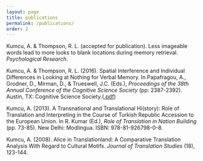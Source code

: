 ```yaml
---
layout: page
title: publications
permalink: /publications/
order: 2
---
```


<p>Kumcu, A. & Thompson, R. L. (accepted for publication). Less imageable words lead to more looks to blank locations during memory retrieval. <i>Psychological Research</i>.</p>
<p>Kumcu, A. & Thompson, R. L. (2016). Spatial Interference and Individual Differences in Looking at Nothing for Verbal Memory. In Papafragou, A., Grodner, D., Mirman, D., & Trueswell, J.C. (Eds.), <i>Proceedings of the 38th Annual Conference of the Cognitive Science Society</i> (pp: 2387-2392). Austin, TX: Cognitive Science Society.(<a href="alperkumcu.github.io/Effect of Speech Rate and Overlapping on Multimodal Language Processing.pdf" target="_blank">.pdf</a>)</font></p>
<p>Kumcu, A. (2013). A Transnational and Translational Hi(story): Role of Translation and Interpreting in the Course of Turkish Republic Accession to the European Union. In R. Kumar (Ed.), <i>Role of Translation in Nation Building</i> (pp. 73-85). New Delhi: Modlingua. ISBN: 978-81-926798-0-8.</p>
<p>Kumcu, A. (2008). Alice in Translationland: A Comparative Translation Analysis With Regard to Cultural Motifs. <i>Journal of Translation Studies</i> (18), 123-144.</p>
